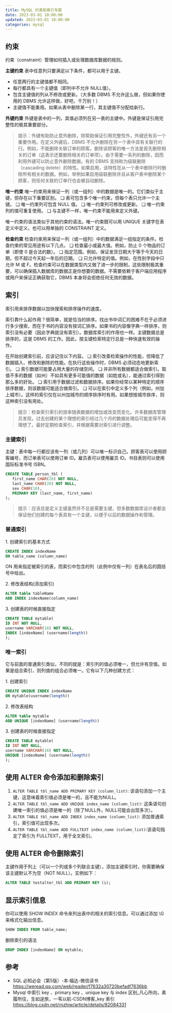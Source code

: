 ```yaml
---
title: MySQL 约束和索引专题
date: 2023-03-01 10:00:00
updated: 2023-03-01 10:00:00
categories: mysql
---
```


## 约束

约束（constraint）管理如何插入或处理数据库数据的规则。

**主键约束**
表中任意列只要满足以下条件，都可以用于主键。

* 任意两行的主键值都不相同。
* 每行都具有一个主键值（即列中不允许 NULL值）。
* 包含主键值的列从不修改或更新。（大多数 DBMS 不允许这么做，但如果你使用的 DBMS 允许这样做，好吧，千万别！）
* 主键值不能重用。如果从表中删除某一行，其主键值不分配给新行。

**外键约束**
外键是表中的一列，其值必须列在另一表的主键中。外键是保证引用完整性的极其重要部分。

> 提示：外键有助防止意外删除，除帮助保证引用完整性外，外键还有另一个重要作用。在定义外键后，DBMS 不允许删除在另一个表中具有关联行的行。例如，不能删除关联订单的顾客。删除该顾客的唯一方法是首先删除相关的订单（这表示还要删除相关的订单项）。由于需要一系列的删除，因而利用外键可以防止意外删除数据。有的 DBMS 支持称为级联删除（cascading delete）的特性。如果启用，该特性在从一个表中删除行时删除所有相关的数据。例如，举例如果启用级联删除并且从客户表中删除某个顾客，则任何关联的订单行也会被自动删除。

**唯一约束**
唯一约束用来保证一列（或一组列）中的数据是唯一的。它们类似于主键，但存在以下重要区别。
❑ 表可包含多个唯一约束，但每个表只允许一个主键。
❑ 唯一约束列可包含 NULL 值。
❑ 唯一约束列可修改或更新。
❑ 唯一约束列的值可重复使用。
❑ 与主键不一样，唯一约束不能用来定义外键。

唯一约束的语法类似于其他约束的语法。唯一约束既可以用 UNIQUE 关键字在表定义中定义，也可以用单独的 CONSTRAINT 定义。

**检查约束**
检查约束用来保证一列（或一组列）中的数据满足一组指定的条件。检查约束的常见用途有以下几点。
❑ 检查最小或最大值。例如，防止 0 个物品的订单（即使 0 是合法的数）。
❑ 指定范围。例如，保证发货日期大于等于今天的日期，但不超过今天起一年后的日期。
❑ 只允许特定的值。例如，在性别字段中只允许 M 或 F。检查约束可以在数据类型内又做了进一步的限制，这些限制极其重要，可以确保插入数据库的数据正是你想要的数据。不需要依赖于客户端应用程序或用户来保证正确获取它，DBMS 本身将会拒绝任何无效的数据。

## 索引

索引用来排序数据以加快搜索和排序操作的速度。

索引靠什么起作用？很简单，就是恰当的排序。找出书中词汇的困难不在于必须进行多少搜索，而在于书的内容没有按词汇排序。如果书的内容像字典一样排序，则索引没有必要（因此字典就没有索引）。数据库索引的作用也一样。主键数据总是排序的，这是 DBMS 的工作。因此，按主键检索特定行总是一种快速有效的操作。

在开始创建索引前，应该记住以下内容。
❑ 索引改善检索操作的性能，但降低了数据插入、修改和删除的性能。在执行这些操作时，DBMS 必须动态地更新索引。
❑ 索引数据可能要占用大量的存储空间。
❑ 并非所有数据都适合做索引。取值不多的数据（如州）不如具有更多可能值的数据（如姓或名），能通过索引得到那么多的好处。
❑ 索引用于数据过滤和数据排序。如果你经常以某种特定的顺序排序数据，则该数据可能适合做索引。
❑ 可以在索引中定义多个列（例如，州加上城市）。这样的索引仅在以州加城市的顺序排序时有用。如果想按城市排序，则这种索引没有用处。

> 提示：检查索引索引的效率随表数据的增加或改变而变化。许多数据库管理员发现，过去创建的某个理想的索引经过几个月的数据处理后可能变得不再理想了。最好定期检查索引，并根据需要对索引进行调整。

### 主键索引

主键：表中每一行都应该有一列（或几列）可以唯一标识自己。顾客表可以使用顾客编号，而订单表可以使用订单 ID。雇员表可以使用雇员 ID。书目表则可以使用国际标准书号 ISBN。

```sql
CREATE TABLE person_tbl (
   first_name CHAR(20) NOT NULL,
   last_name CHAR(20) NOT NULL,
   sex CHAR(10),
   PRIMARY KEY (last_name, first_name)
);
```

> 提示：应该总是定义主键虽然并不总是需要主键，但多数数据库设计者都会保证他们创建的每个表具有一个主键，以便于以后的数据操作和管理。

### 普通索引

1\. 创建索引的基本方式

```sql
CREATE INDEX indexName
ON table_name (column_name)
```

ON 用来指定被索引的表，而索引中包含的列（此例中仅有一列）在表名后的圆括号中给出。

2\. 修改表结构(添加索引)

```sql
ALTER table tableName
ADD INDEX indexName(column_name)
```

3\. 创建表的时候直接指定

```sql
CREATE TABLE mytable(
ID INT NOT NULL,
username VARCHAR(16) NOT NULL,
INDEX [indexName] (username(length))
);
```

### 唯一索引

它与前面的普通索引类似，不同的就是：索引列的值必须唯一，但允许有空值。如果是组合索引，则列值的组合必须唯一。它有以下几种创建方式：

1\. 创建索引

```sql
CREATE UNIQUE INDEX indexName
ON mytable(username(length))
```

2\. 修改表结构

```sql
ALTER table mytable
ADD UNIQUE [indexName] (username(length))
```

3\. 创建表的时候直接指定

```sql
CREATE TABLE mytable(
ID INT NOT NULL,
username VARCHAR(16) NOT NULL,
UNIQUE [indexName] (username(length))
);
```

## 使用 ALTER 命令添加和删除索引

1. `ALTER TABLE tbl_name ADD PRIMARY KEY (column_list)`: 该语句添加一个主键，这意味着索引值必须是唯一的，且不能为NULL。
2. `ALTER TABLE tbl_name ADD UNIQUE index_name (column_list)`: 这条语句创建唯一索引的值必须是唯一的（除了NULL外，NULL可能会出现多次）。
3. `ALTER TABLE tbl_name ADD INDEX index_name (column_list)`: 添加普通索引，索引值可出现多次。
4. `ALTER TABLE tbl_name ADD FULLTEXT index_name (column_list)`:该语句指定了索引为 FULLTEXT，用于全文索引。

## 使用 ALTER 命令删除索引

主键作用于列上（可以一个列或多个列联合主键），添加主键索引时，你需要确保该主键默认不为空（NOT NULL）。实例如下：

```sql
ALTER TABLE testalter_tbl ADD PRIMARY KEY (i);
```

## 显示索引信息

你可以使用 SHOW INDEX 命令来列出表中的相关的索引信息。可以通过添加 \G 来格式化输出信息。

```sql
SHOW INDEX FROM table_name;
```

删除索引的语法

```sql
DROP INDEX [indexName] ON mytable;
```

## 参考

* SQL 必知必会（第5版）-本·福达-微信读书 <https://weread.qq.com/web/reader/f7632a30720befadf7636bb>
* Mysql 中索引 key 、primary key 、unique key 与 index 区别_凡心所向，素履所往，生如逆旅，一苇以航-CSDN博客_key 索引 <https://blog.csdn.net/rnzhiw/article/details/82084331>
